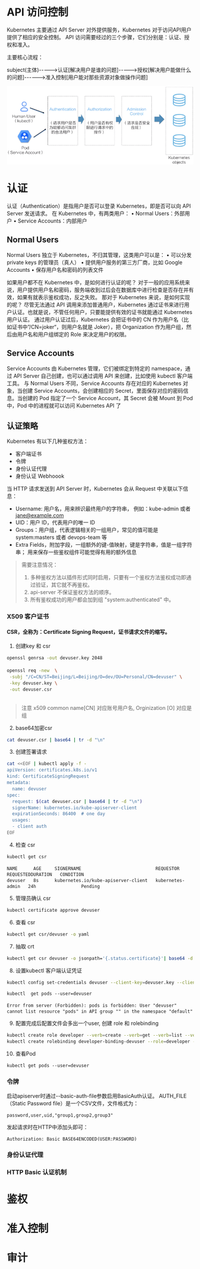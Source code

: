 # API 访问控制
Kubernetes 主要通过 API Server 对外提供服务，Kubernetes 对于访问API用户提供了相应的安全控制。
API 访问需要经过的三个步骤，它们分别是：认证、授权和准入。

主要核心流程：

subject(主体)----->认证[解决用户是谁的问题]----->授权[解决用户能做什么的问题]------>准入控制[用户能对那些资源对象做操作问题]

![图片](./images/image1.png)

# 认证

认证（Authentication）是指用户是否可以登录 Kubernetes，即是否可以向 API Server 发送请求。
在 Kubernetes 中，有两类用户：
• Normal Users：外部用户
• Service Accounts：内部用户


## Normal Users
Normal Users 独立于 Kubernetes，不归其管理，这类用户可以是：
• 可以分发 private keys 的管理员（真人）
• 提供用户服务的第三方厂商，比如 Google Accounts
• 保存用户名和密码的列表文件

如果用户都不在 Kubernetes 中，是如何进行认证的呢？
对于一般的应用系统来说，用户提供用户名和密码，服务端收到过后会在数据库中进行检查是否存在并有效，如果有就表示鉴权成功，反之失败。
那对于 Kubernetes 来说，是如何实现的呢？
尽管无法通过 API 调用来添加普通用户，Kubernetes 通过证书来进行用户认证。也就是说，不管任何用户，只要能提供有效的证书就能通过 Kubernetes 用户认证。
通过用户认证过后，Kubernetes 会把证书中的 CN 作为用户名（比如证书中”/CN=joker“，则用户名就是 Joker），把 Organization 作为用户组，然后由用户名和用户组绑定的 Role 来决定用户的权限。

## Service Accounts
Service Accounts 由 Kubernetes 管理，它们被绑定到特定的 namespace，通过 API Server 自己创建，也可以通过调用 API 来创建，比如使用 kubectl 客户端工具。
与 Normal Users 不同，Service Accounts 存在对应的 Kubernetes 对象，当创建 Service Accounts，会创建相应的 Secret，里面保存对应的密码信息。当创建的 Pod 指定了一个 Service Account，其 Secret 会被 Mount 到 Pod 中，Pod 中的进程就可以访问 Kubernetes API 了

## 认证策略

Kubernetes 有以下几种鉴权方法：
* 客户端证书
* 令牌
* 身份认证代理
* 身份认证 Webhoook

当 HTTP 请求发送到 API Server 时，Kubernetes 会从 Request 中关联以下信息：
* Username: 用户名，用来辨识最终用户的字符串， 例如：kube-admin 或者 jane@example.com
* UID：用户 ID，代表用户的唯一 ID
* Groups：用户组，代表逻辑相关的一组用户，常见的值可能是 system:masters 或者 devops-team 等
* Extra Fields，附加字段，一组额外的键-值映射，键是字符串，值是一组字符串； 用来保存一些鉴权组件可能觉得有用的额外信息

> 需要注意情况： 
> 1. 多种鉴权方法以插件形式同时启用，只要有一个鉴权方法鉴权成功即通过验证，其它就不再鉴权。
> 2. api-server 不保证鉴权方法的顺序。
> 3. 所有鉴权成功的用户都会加到组 "system:authenticated" 中。

### X509 客户证书

#### CSR，全称为：Certificate Signing Request，证书请求文件的缩写。

1. 创建key 和 csr
```sh
openssl genrsa -out devuser.key 2048

openssl req -new  \
 -subj "/C=CN/ST=Beijing/L=Beijing/O=dev/OU=Personal/CN=devuser" \
 -key devuser.key \
 -out devuser.csr
 
```
> 注意
> x509 common name[CN] 对应账号用户名, Orginization [O] 对应是组

2. base64加密csr

```sh
cat devuser.csr | base64 | tr -d "\n"
```

3. 创建签署请求

```sh
cat <<EOF | kubectl apply -f -
apiVersion: certificates.k8s.io/v1
kind: CertificateSigningRequest
metadata:
  name: devuser
spec:
  request: $(cat devuser.csr | base64 | tr -d "\n")
  signerName: kubernetes.io/kube-apiserver-client
  expirationSeconds: 86400  # one day
  usages:
  - client auth
EOF
```
4. 检查 csr

```shell
kubectl get csr

NAME      AGE     SIGNERNAME                            REQUESTOR          REQUESTEDDURATION   CONDITION
devuser   8s      kubernetes.io/kube-apiserver-client   kubernetes-admin   24h                 Pending
```

5. 管理员确认 csr

```sh
kubectl certificate approve devuser
```

6. 查看 csr

```sh
kubectl get csr/devuser -o yaml
```

7. 抽取 crt

```sh
kubectl get csr devuser -o jsonpath='{.status.certificate}'| base64 -d > devuser.crt
```

8.  设置kubectl 客户端认证凭证

```sh
kubectl config set-credentials devuser --client-key=devuser.key --client-certificate=devuser.crt --embed-certs=true
```

```shell
kubectl  get pods --user=devuser

Error from server (Forbidden): pods is forbidden: User "devuser" cannot list resource "pods" in API group "" in the namespace "default"

```

9. 配置完成后配置文件会多出一个user, 创建 role 和 rolebinding

```sh
kubectl create role developer --verb=create --verb=get --verb=list --verb=update --verb=delete --resource=pods
kubectl create rolebinding developer-binding-devuser --role=developer --user=devuser
```


10. 查看Pod
```shell
kubectl get pods --user=devuser
```


### 令牌

启动apiserver时通过--basic-auth-file参数启用BasicAuth认证。
AUTH_FILE（Static Password file）是一个CSV文件，文件格式为：

```shell
password,user,uid,"group1,group2,group3"
```

发起请求时在HTTP中添加头即可：

```shell
Authorization: Basic BASE64ENCODED(USER:PASSWORD)
```


### 身份认证代理

### HTTP Basic 认证机制

# 鉴权

# 准入控制

# 审计

